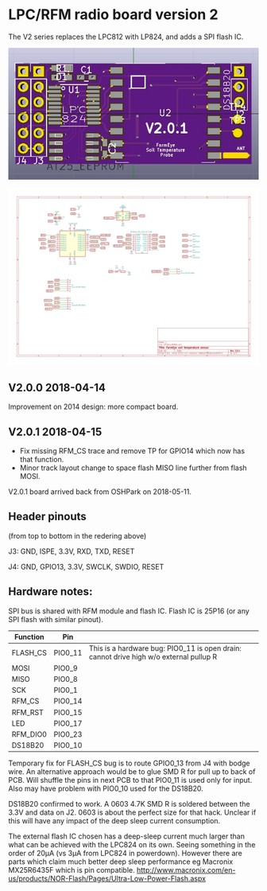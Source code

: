 # LPC/RFM radio board version 2

The V2 series replaces the LPC812 with LP824, and adds a SPI flash
IC. 

![3D rendering of v2.0.x PCB](./LPC824_RFM9x_3D_render.jpg)

![Schematic](./LPC824_RFM9x_schematic.png)

## V2.0.0 2018-04-14

Improvement on 2014 design: more compact board.

## V2.0.1 2018-04-15

 * Fix missing RFM_CS trace and remove TP for GPIO14 which now has that function. 
 * Minor track layout change to space flash MISO line further from flash MOSI.

V2.0.1 board arrived back from OSHPark on 2018-05-11.

## Header pinouts

(from top to bottom in the redering above)

J3: GND, ISPE, 3.3V, RXD, TXD, RESET

J4: GND, GPIO13, 3.3V, SWCLK, SWDIO, RESET

## Hardware notes:

SPI bus is shared with RFM module and flash IC. Flash IC is 25P16 (or any SPI flash with similar pinout).

| Function | Pin     |  |
|----------|---------|--|
| FLASH_CS | PIO0_11 | This is a hardware bug: PIO0_11 is open drain: cannot drive high w/o external pullup R |
| MOSI     | PIO0_9  |  |
| MISO     | PIO0_8  |  |
| SCK      | PIO0_1  |  |
| RFM_CS   | PIO0_14 |  |
| RFM_RST  | PIO0_15 |  |
| LED      | PIO0_17 |  |
| RFM_DIO0 | PIO0_23 |  |
| DS18B20  | PIO0_10 |  |

Temporary fix for FLASH_CS bug is to route GPIO0_13 from J4 with bodge wire. An alternative approach would be to glue SMD R for pull up to back of PCB. Will shuffle the pins in next PCB to that PIO0_11 is used only for input. Also may have problem with PIO0_10 used for the DS18B20.

DS18B20 confirmed to work. A 0603 4.7K SMD R is soldered between the 3.3V and data on J2. 0603 is about the perfect size for that hack. Unclear if this will have any impact of the deep sleep current consumption.

The external flash IC chosen has a deep-sleep current much larger than what can be achieved with the LPC824 on its own. Seeing something in the order of 20µA (vs 3µA from LPC824 in powerdown). However there are parts which claim much better deep sleep performance eg Macronix MX25R6435F which is pin compatible. http://www.macronix.com/en-us/products/NOR-Flash/Pages/Ultra-Low-Power-Flash.aspx
